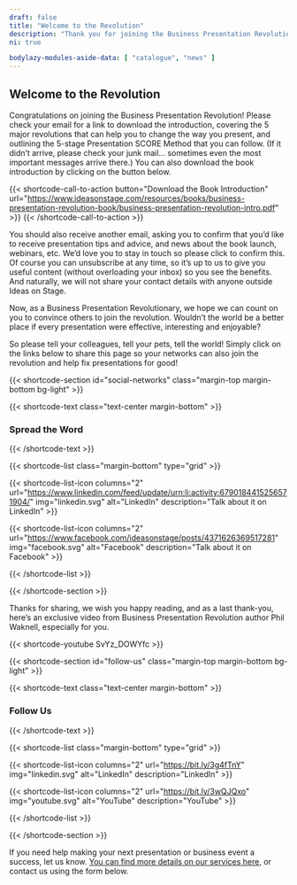```yaml
---
draft: false
title: "Welcome to the Revolution"
description: "Thank you for joining the Business Presentation Revolution."
ni: true

bodylazy-modules-aside-data: [ "catalogue", "news" ]
---
```


## Welcome to the Revolution

Congratulations on joining the Business Presentation Revolution! Please check your email for a link to download the introduction, covering the 5 major revolutions that can help you to change the way you present, and outlining the 5-stage Presentation SCORE Method that you can follow. (If it didn’t arrive, please check your junk mail… sometimes even the most important messages arrive there.) You can also download the book introduction by clicking on the button below.

{{< shortcode-call-to-action
  button="Download the Book Introduction"
  url="https://www.ideasonstage.com/resources/books/business-presentation-revolution-book/business-presentation-revolution-intro.pdf" >}}
{{< /shortcode-call-to-action >}}

You should also receive another email, asking you to confirm that you’d like to receive presentation tips and advice, and news about the book launch, webinars, etc. We’d love you to stay in touch so please click to confirm this. Of course you can unsubscribe at any time, so it’s up to us to give you useful content (without overloading your inbox) so you see the benefits. And naturally, we will not share your contact details with anyone outside Ideas on Stage.

Now, as a Business Presentation Revolutionary, we hope we can count on you to convince others to join the revolution. Wouldn’t the world be a better place if every presentation were effective, interesting and enjoyable?

So please tell your colleagues, tell your pets, tell the world! Simply click on the links below to share this page so your networks can also join the revolution and help fix presentations for good!



{{< shortcode-section
  id="social-networks"
  class="margin-top margin-bottom bg-light" >}}

{{< shortcode-text
  class="text-center margin-bottom" >}}
### Spread the Word
{{< /shortcode-text >}}

{{< shortcode-list
  class="margin-bottom"
  type="grid" >}}

{{< shortcode-list-icon
  columns="2"
  url="https://www.linkedin.com/feed/update/urn:li:activity:6790184415256571904/"
  img="linkedin.svg"
  alt="LinkedIn"
  description="Talk about it on LinkedIn" >}}
  
{{< shortcode-list-icon
  columns="2"
  url="https://www.facebook.com/ideasonstage/posts/4371626369517281"
  img="facebook.svg"
  alt="Facebook"
  description="Talk about it on Facebook" >}}

{{< /shortcode-list >}}

{{< /shortcode-section >}}



Thanks for sharing, we wish you happy reading, and as a last thank-you, here’s an exclusive video from Business Presentation Revolution author Phil Waknell, especially for you.

{{< shortcode-youtube SvYz_DOWYfc >}}



{{< shortcode-section
  id="follow-us"
  class="margin-top margin-bottom bg-light" >}}

{{< shortcode-text
  class="text-center margin-bottom" >}}
### Follow Us
{{< /shortcode-text >}}

{{< shortcode-list
  class="margin-bottom"
  type="grid" >}}

{{< shortcode-list-icon
  columns="2"
  url="https://bit.ly/3g4fTnY"
  img="linkedin.svg"
  alt="LinkedIn"
  description="LinkedIn" >}}
  
{{< shortcode-list-icon
  columns="2"
  url="https://bit.ly/3wQJQxo"
  img="youtube.svg"
  alt="YouTube"
  description="YouTube" >}}

{{< /shortcode-list >}}

{{< /shortcode-section >}}


 
 If you need help making your next presentation or business event a success, let us know. [You can find more details on our services here](https://www.ideasonstage.com//), or contact us using the form below.
